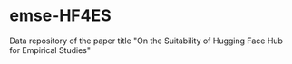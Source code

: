# emse-HF4ES
Data repository of the paper title "On the Suitability of Hugging Face Hub for Empirical Studies"
